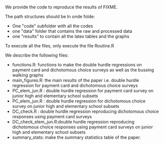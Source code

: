 We provide the code to reproduce the results of FIXME.

The path structures should be In onde folde:
- One "code" subfolder with all the codes
- one "data" folder that contains the raw and processed data
- one "results" to contain all the latex tables and the graphs

To execute all the files, only execute the file Routine.R

We describe the following files:

- functions.R: functions to make the double hurdle regressions on payment card and dichotomous choice surveys as well as the bussing walking graphs
- main_figures.R: the main results of the paper i.e. double hurdle regression for payment card and dichotomous choice surveys
- PC_elem_jun.R : double hurdle regression for payment card survey on junior high and elementary school subsets
- PC_elem_jun.R : double hurdle regression for dichotomous choice survey on junior high and elementary school subsets
- DC_check.R : double hurdle regression reproducing dichotomous choice responses using payment card surveys
- DC_check_elem_jun.R:double hurdle regression reproducing dichotomous choice responses using payment card surveys on junior high and elementary school subsets
- summary_stats: make the summary statistics table of the paper.
